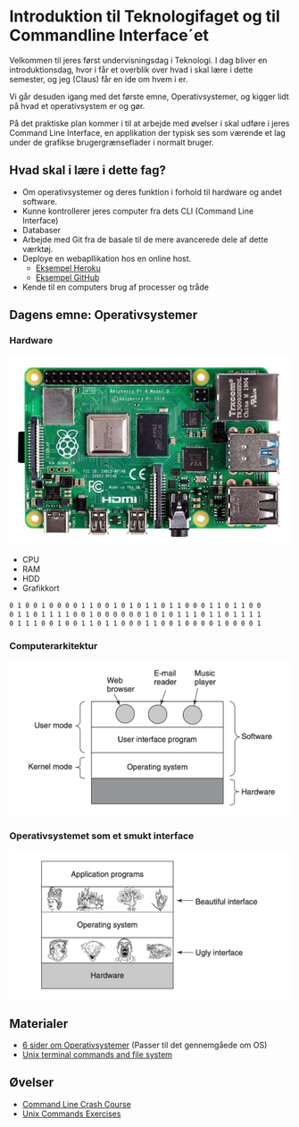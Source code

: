 <script src="https://code.jquery.com/jquery-3.2.1.min.js"></script>
<script src="script.js"></script>

# Introduktion til Teknologifaget og til Commandline Interface´et

Velkommen til jeres først undervisningsdag i Teknologi. I dag bliver en introduktionsdag, hvor i får et overblik over hvad i skal lære i dette semester, og jeg (Claus) får en ide om hvem i er. 

Vi går desuden igang med det første emne, Operativsystemer, og kigger lidt på hvad et operativsystem er og gør. 

På det praktiske plan kommer i til at arbejde med øvelser i skal udføre i jeres Command Line Interface, en applikation der typisk ses som værende et lag under de grafikse brugergrænseflader i normalt bruger. 


## Hvad skal i lære i dette fag?
* Om operativsystemer og deres funktion i forhold til hardware og andet software.
* Kunne kontrollerer jeres computer fra dets CLI (Command Line Interface)
* Databaser 
* Arbejde med Git fra de basale til de mere avancerede dele af dette værktøj.
* Deploye en webapllikation hos en online host.
	* [Eksempel Heroku](https://moviesfrontandback.herokuapp.com/#/movies)
	* [Eksempel GitHub](https://github.com/keanodejs/10_movies_front_and_back)
* Kende til en computers brug af processer og tråde 

## Dagens emne: Operativsystemer

### Hardware
![](img/RPI4-MODBP-1GB_DSL.png)
* CPU
* RAM
* HDD
* Grafikkort

````
0 1 0 0 1 0 0 0 0 1 1 0 0 1 0 1 0 1 1 0 1 1 0 0 0 1 1 0 1 1 0 0 
0 1 1 0 1 1 1 1 0 0 1 0 0 0 0 0 0 1 0 1 0 1 1 1 0 1 1 0 1 1 1 1 
0 1 1 1 0 0 1 0 0 1 1 0 1 1 0 0 0 1 1 0 0 1 0 0 0 0 1 0 0 0 0 1
````


### Computerarkitektur
![](img/os_hardware_stack.png)

### Operativsystemet som et smukt interface
![](img/os_as_inteface.png)

## Materialer
* [6 sider om Operativsystemer](https://techkea.github.io/e21/materialer/os_p_1_6.pdf) (Passer til det gennemgåede om OS)
* [Unix terminal commands and file system](https://techkea.github.io/e21/materialer/unix_commands.md)

## Øvelser
* [Command Line Crash Course](https://techkea.github.io/e21/materialer/CommandLineCrashCourse.pdf)
* [Unix Commands Exercises](https://techkea.github.io/e21/materialer/unix_exercises/unix_commands_exercises.html)
